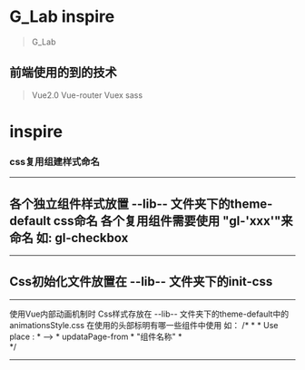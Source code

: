 # G_Lab inspire

> G_Lab 

## 前端使用的到的技术
> Vue2.0
> Vue-router
> Vuex
> sass


# inspire

### css复用组建样式命名
---
各个独立组件样式放置 --lib-- 文件夹下的theme-default
css命名 各个复用组件需要使用 "gl-'xxx'"来命名  如:  gl-checkbox
---

---
Css初始化文件放置在 --lib-- 文件夹下的init-css
---

---
使用Vue内部动画机制时 Css样式存放在 --lib-- 文件夹下的theme-default中的 animationsStyle.css
在使用的头部标明有哪一些组件中使用 
 如：
    /*
      *
      *  Use place :
      *  -->
      *     updataPage-from
      *     "组件名称"
      *     
     */

---
